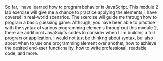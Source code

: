 So far, I have learned how to program behavior in JavaScript. This module 2 lab exercise will give me a chance to practice applying the elements, I have covered in real-world scenarios. The exercise will guide me through how to program a basic guessing game. Although, you have been able to practice with the syntax of various programming elements throughout this module 2, there are additional JavaScipts codes to consider when I am building a full program or application. I would not just be thinking about syntax, but also about when to use one programming element over another, how to achieve the desired end-user functionality, how to write professional, readable code, and more.